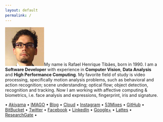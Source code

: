 ```yaml
---
layout: default 
permalink: /
---
```


![](/assets/profile.png)My name is Rafael Henrique Tibães, born in 1990. I am a **Software Developer** with experience in **Computer Vision**, **Data Analysis** and **High Performance Computing**. My favorite field of study is video processing, specifically motion analysis problems, such as behavioral and action recognition; scene understanding; optical flow; object detection, recognition and tracking. Now I am working with affective computing & biometrics, i.e. face analysis and expressions, fingerprint, iris and signature.

• [Akiyama](http://www.akiyama.com.br)
• [IMAGO](http://www.imago.ufpr.br)
• [Blog](http://wp.fael.nl)
• [Cloud](http://rand.fael.nl)
• [Instagram](http://insta.fael.nl)
• [53Mixes](http://mix.fael.nl)
• [GitHub](http://git.fael.nl)
• [BitBucket](http://bb.fael.nl)
• [Twitter](http://tt.fael.nl)
• [Facebook](http://fb.fael.nl)
• [LinkedIn](http://in.fael.nl)
• [Google+](http://gg.fael.nl)
• [Lattes](http://lattes.fael.nl)
• [ResearchGate](http://rg.fael.nl) • 